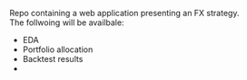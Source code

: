 Repo containing a web application presenting an FX strategy.<br/>
The follwoing will be availbale:
<ul>
<li>EDA</li>
<li>Portfolio allocation</li>
<li>Backtest results<li>
</ul>

